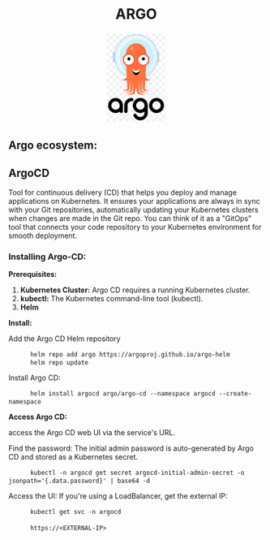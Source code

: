 <div align="center">

# **ARGO**

![argo](../pic/argo.gif)

</div>

## Argo ecosystem:

## ArgoCD

Tool for continuous delivery (CD) that helps you deploy and manage applications on Kubernetes. It ensures your applications are always in sync with your Git repositories, automatically updating your Kubernetes clusters when changes are made in the Git repo. You can think of it as a "GitOps" tool that connects your code repository to your Kubernetes environment for smooth deployment.

### Installing Argo-CD:

__Prerequisites:__

  1. __Kubernetes Cluster:__ Argo CD requires a running Kubernetes cluster.
  2. __kubectl:__ The Kubernetes command-line tool (kubectl).
  3. __Helm__

__Install:__

Add the Argo CD Helm repository

          helm repo add argo https://argoproj.github.io/argo-helm
          helm repo update

Install Argo CD: 

          helm install argocd argo/argo-cd --namespace argocd --create-namespace

__Access Argo CD:__

access the Argo CD web UI via the service's URL.

Find the password: The initial admin password is auto-generated by Argo CD and stored as a Kubernetes secret.

          kubectl -n argocd get secret argocd-initial-admin-secret -o jsonpath='{.data.password}' | base64 -d

Access the UI: If you're using a LoadBalancer, get the external IP:

          kubectl get svc -n argocd

          https://<EXTERNAL-IP>
